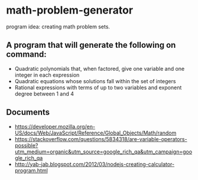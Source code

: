 # math-problem-generator

program idea:  creating math problem sets.

## A program that will generate the following on command:
- Quadratic polynomials that, when factored, give one variable and one integer in each expression
- Quadratic equations whose solutions fall within the set of integers
- Rational expressions with terms of up to two variables and exponent degree between 1 and 4

## Documents
- https://developer.mozilla.org/en-US/docs/Web/JavaScript/Reference/Global_Objects/Math/random
- https://stackoverflow.com/questions/5834318/are-variable-operators-possible?utm_medium=organic&utm_source=google_rich_qa&utm_campaign=google_rich_qa
- http://yab-jab.blogspot.com/2012/03/nodejs-creating-calculator-program.html